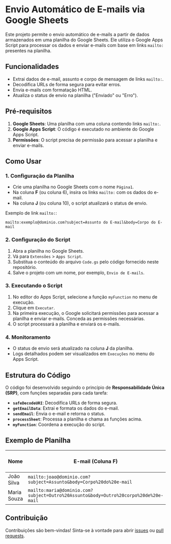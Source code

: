 <!DOCTYPE html>
<html lang="pt-BR">
<head>
  <meta charset="UTF-8">
  <meta name="viewport" content="width=device-width, initial-scale=1.0">

<body>

  <h1>Envio Automático de E-mails via Google Sheets</h1>
  <p>Este projeto permite o envio automático de e-mails a partir de dados armazenados em uma planilha do Google Sheets. Ele utiliza o Google Apps Script para processar os dados e enviar e-mails com base em links <code>mailto:</code> presentes na planilha.</p>

  <h2>Funcionalidades</h2>
  <ul>
    <li>Extrai dados de e-mail, assunto e corpo de mensagem de links <code>mailto:</code>.</li>
    <li>Decodifica URLs de forma segura para evitar erros.</li>
    <li>Envia e-mails com formatação HTML.</li>
    <li>Atualiza o status de envio na planilha ("Enviado" ou "Erro").</li>
  </ul>

  <h2>Pré-requisitos</h2>
  <ol>
    <li><strong>Google Sheets</strong>: Uma planilha com uma coluna contendo links <code>mailto:</code>.</li>
    <li><strong>Google Apps Script</strong>: O código é executado no ambiente do Google Apps Script.</li>
    <li><strong>Permissões</strong>: O script precisa de permissão para acessar a planilha e enviar e-mails.</li>
  </ol>

  <h2>Como Usar</h2>

  <h3>1. Configuração da Planilha</h3>
  <ul>
    <li>Crie uma planilha no Google Sheets com o nome <code>Página1</code>.</li>
    <li>Na coluna <strong>F</strong> (ou coluna 6), insira os links <code>mailto:</code> com os dados do e-mail.</li>
    <li>Na coluna <strong>J</strong> (ou coluna 10), o script atualizará o status de envio.</li>
  </ul>

  <p>Exemplo de link <code>mailto:</code>:</p>
  <pre><code>mailto:exemplo@dominio.com?subject=Assunto do E-mail&body=Corpo do E-mail</code></pre>

  <h3>2. Configuração do Script</h3>
  <ol>
    <li>Abra a planilha no Google Sheets.</li>
    <li>Vá para <code>Extensões</code> > <code>Apps Script</code>.</li>
    <li>Substitua o conteúdo do arquivo <code>Code.gs</code> pelo código fornecido neste repositório.</li>
    <li>Salve o projeto com um nome, por exemplo, <code>Envio de E-mails</code>.</li>
  </ol>

  <h3>3. Executando o Script</h3>
  <ol>
    <li>No editor do Apps Script, selecione a função <code>myFunction</code> no menu de execução.</li>
    <li>Clique em <code>Executar</code>.</li>
    <li>Na primeira execução, o Google solicitará permissões para acessar a planilha e enviar e-mails. Conceda as permissões necessárias.</li>
    <li>O script processará a planilha e enviará os e-mails.</li>
  </ol>

  <h3>4. Monitoramento</h3>
  <ul>
    <li>O status de envio será atualizado na coluna <strong>J</strong> da planilha.</li>
    <li>Logs detalhados podem ser visualizados em <code>Execuções</code> no menu do Apps Script.</li>
  </ul>

  <h2>Estrutura do Código</h2>
  <p>O código foi desenvolvido seguindo o princípio de <strong>Responsabilidade Única (SRP)</strong>, com funções separadas para cada tarefa:</p>
  <ul>
    <li><strong><code>safeDecodeURI</code></strong>: Decodifica URLs de forma segura.</li>
    <li><strong><code>getEmailData</code></strong>: Extrai e formata os dados do e-mail.</li>
    <li><strong><code>sendEmail</code></strong>: Envia o e-mail e retorna o status.</li>
    <li><strong><code>processSheet</code></strong>: Processa a planilha e chama as funções acima.</li>
    <li><strong><code>myFunction</code></strong>: Coordena a execução do script.</li>
  </ul>

  <h2>Exemplo de Planilha</h2>
  <table>
    <thead>
      <tr>
        <th>Nome</th>
        <th>E-mail (Coluna F)</th>
        <th>Status (Coluna J)</th>
      </tr>
    </thead>
    <tbody>
      <tr>
        <td>João Silva</td>
        <td><code>mailto:joao@dominio.com?subject=Assunto&body=Corpo%20do%20e-mail</code></td>
        <td>Enviado</td>
      </tr>
      <tr>
        <td>Maria Souza</td>
        <td><code>mailto:maria@dominio.com?subject=Outro%20Assunto&body=Outro%20corpo%20de%20e-mail</code></td>
        <td>Erro</td>
      </tr>
    </tbody>
  </table>

  <h2>Contribuição</h2>
  <p>Contribuições são bem-vindas! Sinta-se à vontade para abrir <a href="https://github.com/otFaria/Envio_de_Email_Automatico/issues">issues</a> ou <a href="https://github.com/otFaria/Envio_de_Email_Automatico/pulls">pull requests</a>.</p>
</body>
</html>
